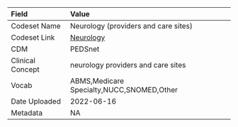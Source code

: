 |Field            |Value                                     |
|:----------------|:-----------------------------------------|
|Codeset Name     |Neurology (providers and care sites)      |
|Codeset Link     |[Neurology](https://github.com/PEDSnet/Variable-Dictionary/blob/main/visits/Neurology.csv)|
|CDM              |PEDSnet                                   |
|Clinical Concept |neurology providers and care sites        |
|Vocab            |ABMS,Medicare Specialty,NUCC,SNOMED,Other |
|Date Uploaded    |2022-06-16                                |
|Metadata         |NA                                        |
